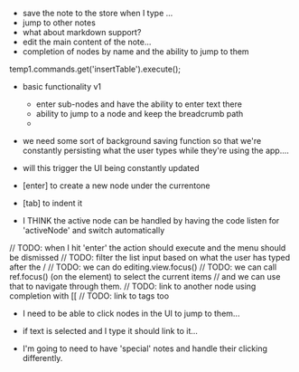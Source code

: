 

- save the note to the store when I type ... 
- jump to other notes
- what about markdown support?
- edit the main content of the note...
- completion of nodes by name and the ability to jump to them

temp1.commands.get('insertTable').execute();


- basic functionality v1

    - enter sub-nodes and have the ability to enter text there
    - ability to jump to a node and keep the breadcrumb path
    -  


- we need some sort of background saving function so that we're constantly persisting what the user types
  while they're using the app.... 
  
- will this trigger the UI being constantly updated

- [enter] to create a new node under the currentone
- [tab] to indent it
- I THINK the active node can be handled by having the code listen for 'activeNode' and switch automatically

// TODO: when I hit 'enter' the action should execute and the menu should be dismissed
// TODO: filter the list input based on what the user has typed after the /
// TODO: we can do editing.view.focus()
// TODO: we can call ref.focus() (on the element) to select the current items
// and we can use that to navigate through them.
// TODO: link to another node using completion with [[
// TODO: link to tags too

- I need to be able to click nodes in the UI to jump to them...
- if text is selected and I type it should link to it... 

- I'm going to need to have 'special' notes and handle their clicking differently.